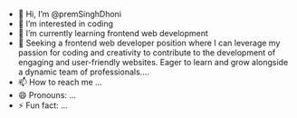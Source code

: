 - 👋 Hi, I’m @premSinghDhoni
- 👀 I’m interested in coding
- 🌱 I’m currently learning frontend web development
- 💞️ Seeking a frontend web developer position where I can leverage my passion for coding and creativity to contribute to the development of engaging and user-friendly websites. Eager to learn and grow alongside a dynamic team of professionals....
- 📫 How to reach me ...
- 😄 Pronouns: ...
- ⚡ Fun fact: ...

<!---
premSinghDhoni/premSinghDhoni is a ✨ special ✨ repository because its `README.md` (this file) appears on your GitHub profile.
You can click the Preview link to take a look at your changes.
--->
